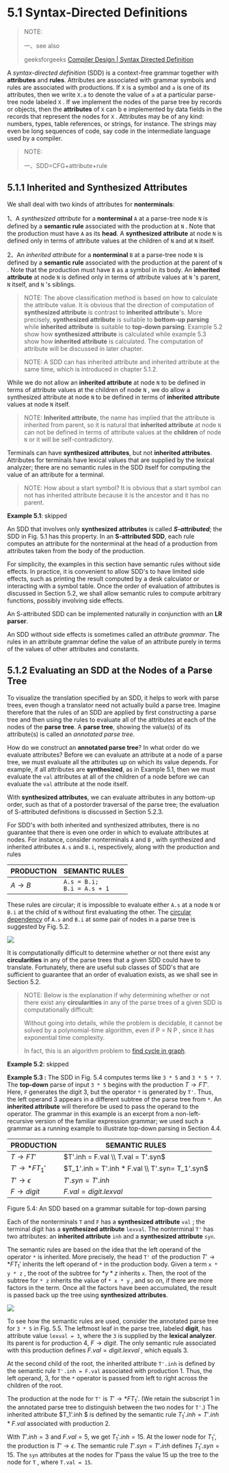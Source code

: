 # 5.1 Syntax-Directed Definitions

> NOTE:
>
> 一、see also
>
> geeksforgeeks [Compiler Design | Syntax Directed Definition](https://www.geeksforgeeks.org/compiler-design-syntax-directed-definition/) 

A *syntax-directed definition* (SDD) is a context-free grammar together with **attributes** and **rules**. Attributes are associated with grammar symbols and rules are associated with productions. If `X` is a symbol and `a` is one of its attributes, then we write `X.a` to denote the value of `a` at a particular parse-tree node labeled `X` . If we implement the nodes of the parse tree by records or objects, then the **attributes** of `X` can b e implemented by data fields in the records that represent the nodes for `X` . Attributes may be of any kind: numbers, types, table references, or strings, for instance. The strings may even be long sequences of
code, say code in the intermediate language used by a compiler.

> NOTE: 
>
> 一、SDD=CFG+attribute+rule

## 5.1.1 Inherited and Synthesized Attributes

We shall deal with two kinds of attributes for **nonterminals**:

1、A *synthesized attribute* for a **nonterminal** `A` at a parse-tree node `N` is defined by a **semantic rule** associated with the production at `N` . Note that the production must have `A` as its **head**. A **synthesized attribute** at node `N` is defined only in terms of attribute values at the children of `N` and at `N` itself.

2、An *inherited attribute* for a **nonterminal** `B` at a parse-tree node `N` is defined by a **semantic rule** associated with the production at the parent of `N` . Note that the production must have `B` as a symbol in its body. An **inherited attribute** at node `N` is defined only in terms of attribute values at `N` 's parent, `N` itself, and `N` 's siblings.

> NOTE: The above classification method is based on how to calculate the attribute value. It is obvious that the direction of computation of **synthesized attribute** is contrast to **inherited attribute**'s. More precisely, **synthesized attribute** is suitable to **bottom-up parsing** while **inherited attribute** is suitable to **top-down parsing**. Example 5.2 show how **synthesized attribute** is calculated while example 5.3 show how **inherited attribute** is calculated. The computation of attribute will be discussed in later chapter. 

> NOTE: A SDD can has inherited attribute and inherited attribute at the same time, which is introduced in chapter 5.1.2.

While we do not allow an **inherited attribute** at node `N` to be defined in terms of attribute values at the children of node `N` , we do allow a synthesized attribute at node `N` to be defined in terms of **inherited attribute** values at node `N` itself.

> NOTE: **Inherited attribute**, the name has implied that the attribute is inherited from parent, so it is natural that **inherited attribute** at node `N` can not be defined in terms of attribute values at the **children** of node `N` or it will be self-contradictory.

Terminals can have **synthesized attributes**, but not **inherited attributes**. Attributes for terminals have lexical values that are supplied by the lexical analyzer; there are no semantic rules in the SDD itself for computing the value of an attribute for a terminal.

> NOTE: How about a start symbol? It is obvious that a start symbol can not has inherited attribute because it is the ancestor and it has no parent.

**Example 5.1**: skipped



An SDD that involves only **synthesized attributes** is called ***S-attributed***; the SDD in Fig. 5.1 has this property. In an **S-attributed SDD**, each rule computes an attribute for the nonterminal at the head of a production from attributes taken from the body of the production.

For simplicity, the examples in this section have semantic rules without side effects. In practice, it is convenient to allow SDD's to have limited side effects, such as printing the result computed by a desk calculator or interacting with a symbol table. Once the order of evaluation of attributes is discussed
in Section 5.2, we shall allow semantic rules to compute arbitrary functions, possibly involving side effects.

An S-attributed SDD can be implemented naturally in conjunction with an **LR parser**. 

An SDD without side effects is sometimes called an *attribute grammar*. The rules in an attribute grammar define the value of an attribute purely in terms of the values of other attributes and constants.



## 5.1.2 Evaluating an SDD at the Nodes of a Parse Tree

To visualize the translation specified by an SDD, it helps to work with parse trees, even though a translator need not actually build a parse tree. Imagine therefore that the rules of an SDD are applied by first constructing a parse tree and then using the rules to evaluate all of the attributes at each of the nodes
of the **parse tree**. A **parse tree**, showing the value(s) of its attribute(s) is called an *annotated parse tree*.

How do we construct an **annotated parse tree**? In what order do we evaluate attributes? Before we can evaluate an attribute at a node of a parse tree, we must evaluate all the attributes up on which its value depends. For example, if all attributes are **synthesized**, as in Example 5.1, then we must evaluate the
`val` attributes at all of the children of a node before we can evaluate the `val` attribute at the node itself.

With **synthesized attributes**, we can evaluate attributes in any bottom-up order, such as that of a postorder traversal of the parse tree; the evaluation of S-attributed definitions is discussed in Section 5.2.3.

For SDD's with both inherited and synthesized attributes, there is no guarantee that there is even one order in which to evaluate attributes at nodes. For instance, consider nonterminals `A` and `B` , with synthesized and inherited attributes `A.s` and `B.i`, respectively, along with the production and rules

| PRODUCTION | SEMANTIC RULES                  |
| ---------- | ------------------------------- |
| $A \to B$  | `A.s = B.i;`<br>`B.i = A.s + 1` |

These rules are circular; it is impossible to evaluate either `A.s` at a node `N` or `B.i` at the child of `N` without first evaluating the other. The [circular dependency](https://en.wikipedia.org/wiki/Circular_dependency) of `A.s` and `B.i` at some pair of nodes in a parse tree is suggested by Fig. 5.2.

![](./Figure5.2The-circular-dependency-of-A.s-and-B.i-on-one-another.jpg)



It is computationally difficult to determine whether or not there exist any **circularities** in any of the parse trees that a given SDD could have to translate. Fortunately, there are useful sub classes of SDD's that are sufficient to guarantee that an order of evaluation exists, as we shall see in Section 5.2.

> NOTE: Below is the explanation if why determining whether or not there exist any **circularities** in any of the parse trees of a given SDD is computationally difficult: 
>
> Without going into details, while the problem is decidable, it cannot be solved by a polynomial-time algorithm, even if P = N P , since it has exponential time complexity.
>
> In fact, this is an algorithm problem to [find cycle in graph](https://en.wikipedia.org/wiki/Cycle_detection).

**Example 5.2**: skipped

**Example 5.3 :** The SDD in Fig. 5.4 computes terms like `3 * 5` and `3 * 5 * 7`. The **top-down** parse of input `3 * 5` begins with the production $T \to F T'$. Here, `F` generates the digit 3, but the operator `*` is generated by `T'`. Thus, the left operand 3 appears in a different subtree of the parse tree from `*`. An **inherited attribute** will therefore be used to pass the operand to the operator. The grammar in this example is an excerpt from a non-left-recursive version of the familiar expression grammar; we used such a grammar as a running example to illustrate top-down parsing in Section 4.4.

| PRODUCTION        | SEMANTIC RULES                                  |
| ----------------- | ----------------------------------------------- |
| $T \to F T'$      | $T'.inh = F.val \\ T.val = T'.syn$              |
| $T' \to * F T_1'$ | $T_1'.inh = T'.inh * F.val \\ T'.syn= T_1'.syn$ |
| $T' \to \epsilon$ | $T'.syn = T'.inh$                               |
| $F \to digit$     | $F.val = digit.lexval$                          |

Figure 5.4: An SDD based on a grammar suitable for top-down parsing

Each of the nonterminals `T` and `F` has a **synthesized attribute** `val` ; the terminal digit has a **synthesized attribute** `lexval`. The nonterminal `T'` has two attributes: an **inherited attribute** `inh` and a **synthesized attribute** `syn`.

The semantic rules are based on the idea that the left operand of the operator `*` is inherited. More precisely, the head `T'` of the production $T' \to * F T_1'$ inherits the left operand of `*` in the production body. Given a term `x * y * z` , the root of the subtree for $* y * z$ inherits `x`. Then, the root of the subtree for
`* z` inherits the value of `* x * y` , and so on, if there are more factors in the term. Once all the factors have been accumulated, the result is passed back up the tree using **synthesized attributes**.

![](./Figure5.5Annotated-parse-tree-for-3-times-5.jpg)



To see how the semantic rules are used, consider the annotated parse tree for `3 * 5` in Fig. 5.5. The leftmost leaf in the parse tree, labeled **digit**, has attribute value `lexval = 3`, where the `3` is supplied by the **lexical analyzer**. Its parent is for production 4, $F \to digit$. The only semantic rule associated with this production defines $F.val = digit.lexval$ , which equals 3.

At the second child of the root, the inherited attribute `T'.inh` is defined by the semantic rule `T'.inh = F.val` associated with production 1. Thus, the left operand, 3, for the `*` operator is passed from left to right across the children of the root. 

The production at the node for `T'` is $T' \to * F T_1'$. (We retain the subscript 1 in the annotated parse tree to distinguish between the two nodes for `T'`.) The inherited attribute $T_1'.inh $ is defined by the semantic rule $T_1'.inh = T'.inh * F.val$ associated with production 2.

With $T'.inh = 3$ and $F.val = 5$, we get $T_1'.inh = 15$. At the lower node for $T_1'$, the production is $T' \to \epsilon$. The semantic rule $T'.syn = T'.inh$ defines $T_1'.syn = 15$. The `syn` attributes at the nodes for $T'$pass the value 15 up the tree to the node for `T` , where `T.val = 15`. 